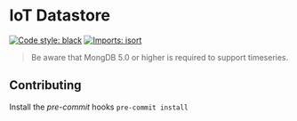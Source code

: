 # IoT Datastore

[![Code style: black](https://img.shields.io/badge/code%20style-black-000000.svg?style=flat-square)](https://github.com/psf/black)
[![Imports: isort](https://img.shields.io/badge/%20imports-isort-%231674b1?style=flat-square&labelColor=ef8336)](https://pycqa.github.io/isort/)

> Be aware that MongDB 5.0 or higher is required to support timeseries.

## Contributing

Install the *pre-commit* hooks `pre-commit install`
